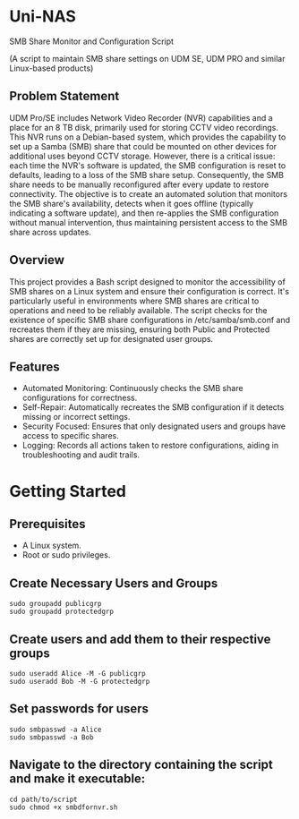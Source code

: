 # Uni-NAS
SMB Share Monitor and Configuration Script

(A script to maintain SMB share settings on UDM SE, UDM PRO and similar Linux-based products)
## Problem Statement
UDM Pro/SE includes Network Video Recorder (NVR) capabilities and a place for an 8 TB disk, primarily used for storing CCTV video recordings. This NVR runs on a Debian-based system, which provides the capability to set up a Samba (SMB) share that could be mounted on other devices for additional uses beyond CCTV storage. However, there is a critical issue: each time the NVR's software is updated, the SMB configuration is reset to defaults, leading to a loss of the SMB share setup. Consequently, the SMB share needs to be manually reconfigured after every update to restore connectivity. The objective is to create an automated solution that monitors the SMB share's availability, detects when it goes offline (typically indicating a software update), and then re-applies the SMB configuration without manual intervention, thus maintaining persistent access to the SMB share across updates.

## Overview
This project provides a Bash script designed to monitor the accessibility of SMB shares on a Linux system and ensure their configuration is correct. It's particularly useful in environments where SMB shares are critical to operations and need to be reliably available. The script checks for the existence of specific SMB share configurations in /etc/samba/smb.conf and recreates them if they are missing, ensuring both Public and Protected shares are correctly set up for designated user groups.

## Features
- Automated Monitoring: Continuously checks the SMB share configurations for correctness.
- Self-Repair: Automatically recreates the SMB configuration if it detects missing or incorrect settings.
- Security Focused: Ensures that only designated users and groups have access to specific shares.
- Logging: Records all actions taken to restore configurations, aiding in troubleshooting and audit trails.

  
# Getting Started

## Prerequisites
- A Linux system.
- Root or sudo privileges.

## Create Necessary Users and Groups
```console
sudo groupadd publicgrp
sudo groupadd protectedgrp
```

## Create users and add them to their respective groups
```console
sudo useradd Alice -M -G publicgrp
sudo useradd Bob -M -G protectedgrp
```

## Set passwords for users
```console
sudo smbpasswd -a Alice
sudo smbpasswd -a Bob

```

## Navigate to the directory containing the script and make it executable:
```console
cd path/to/script
sudo chmod +x smbdfornvr.sh

```

